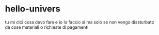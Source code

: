# hello-univers
tu mi dici cosa devo fare e io lo faccio
si ma solo se non vengo dissturbato da cose materiali o richieste di pagamenti
